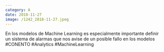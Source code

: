 ```yaml
--- 
category: A 
date: 2018-11-27 
image: /1242_2018-11-27.jpeg 
--- 
```


En los modelos de Machine Learning es especialmente importante definir un sistema de alarmas que nos avise de un posible fallo en los modelos #CONENTO #Analytics #MachineLearning